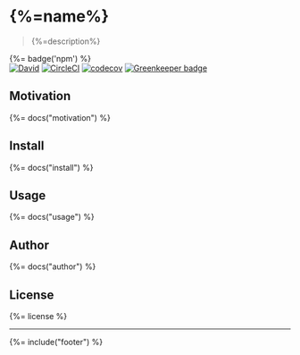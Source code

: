 # {%=name%}
> {%=description%}

{%= badge('npm') %}  
[![David](https://img.shields.io/david/stefanwalther/winster.svg)](https://github.com/stefanwalther/winster)
[![CircleCI](https://circleci.com/gh/stefanwalther/winster/tree/master.svg?style=svg)](https://circleci.com/gh/stefanwalther/winster/tree/master)
[![codecov](https://codecov.io/gh/stefanwalther/winster/branch/master/graph/badge.svg)](https://codecov.io/gh/stefanwalther/winster)
[![Greenkeeper badge](https://badges.greenkeeper.io/stefanwalther/winster.svg)](https://greenkeeper.io/)


## Motivation
{%= docs("motivation") %}

## Install
{%= docs("install") %}

## Usage
{%= docs("usage") %}

## Author
{%= docs("author") %}

## License
{%= license %}

***

{%= include("footer") %}